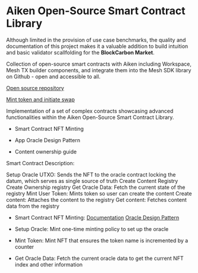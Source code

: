 # Aiken Open-Source Smart Contract Library

Although limited in the provision of use case benchmarks, the quality and documentation of this project makes it a valuable addition to build intuition and basic validator scallfolding for the **BlockCarbon Market**. 

Collection of open-source smart contracts with Aiken including Workspace, Mesh TX builder components, and integrate them into the Mesh SDK library on Github - open and accessible to all.

[Open source repository](https://github.com/MeshJS/mesh/tree/main/packages/mesh-contract)

[Mint token and initiate swap](https://meshjs.dev/smart-contracts/swap#initiateSwap)


Implementation of a set of complex contracts showcasing advanced functionalities within the Aiken Open-Source Smart Contract Library.

* Smart Contract NFT Minting

* App Oracle Design Pattern

* Content ownership guide

Smart Contract Description:



Setup Oracle UTXO: Sends the NFT to the oracle contract locking the datum, which serves as single source of truth
Create Content Registry
Create Ownership registry
Get Oracle Data: Fetch the current state of the registry
Mint User Token: Mints token so user can create the content
Create content: Attaches the content to the registry
Get content: Fetches content data from the registry
* Smart Contract NFT Minting:
[Documentation](https://meshjs.dev/smart-contracts/plutus-nft)
[Oracle Design Pattern](https://github.com/MeshJS/mesh/tree/main/packages/mesh-contract/src/plutus-nft)


* Setup Oracle: Mint one-time minting policy to set up the oracle
* Mint Token: Mint NFT that ensures the token name is incremented by a counter
* Get Oracle Data: Fetch the current oracle data to get the current NFT index and other information
